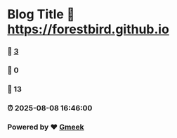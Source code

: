 # Blog Title :link: https://forestbird.github.io 
### :page_facing_up: [3](https://forestbird.github.io/tag.html) 
### :speech_balloon: 0 
### :hibiscus: 13 
### :alarm_clock: 2025-08-08 16:46:00 
### Powered by :heart: [Gmeek](https://github.com/Meekdai/Gmeek)
